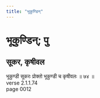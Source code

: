```yaml
---
title: "भूकुण्डिन्"
---
```


# भूकुण्डिन्; पु
## सूकर, कृषीवल
भूकुण्डी सूकरः प्रोक्तो भूकुण्डी च कृषीवलः ॥ ७४ ॥<br />verse 2.1.1.74<br />page 0012

